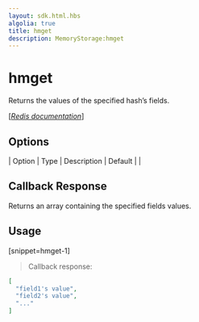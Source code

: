 ```yaml
---
layout: sdk.html.hbs
algolia: true
title: hmget
description: MemoryStorage:hmget
---
```


  

# hmget
Returns the values of the specified hash’s fields.

[[_Redis documentation_]](https://redis.io/commands/hmget)


## Options

| Option | Type | Description | Default |
|
## Callback Response

Returns an array containing the specified fields values.

## Usage

[snippet=hmget-1]
> Callback response:

```json
[
  "field1's value",
  "field2's value",
  "..."
]
```